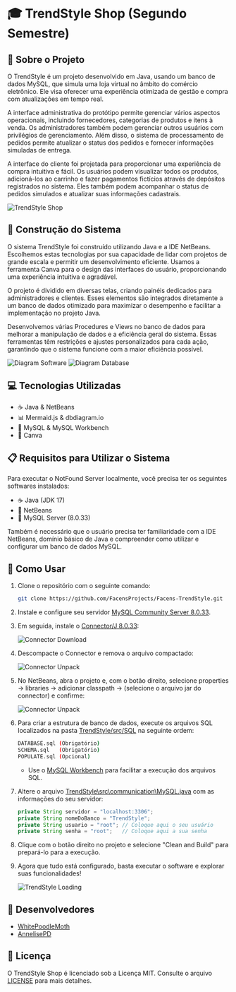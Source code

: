 # 🎓 TrendStyle Shop (Segundo Semestre)

## 📘 Sobre o Projeto

O TrendStyle é um projeto desenvolvido em Java, usando um banco de dados MySQL, que simula uma loja virtual no âmbito do comércio eletrônico. Ele visa oferecer uma experiência otimizada de gestão e compra com atualizações em tempo real.

A interface administrativa do protótipo permite gerenciar vários aspectos operacionais, incluindo fornecedores, categorias de produtos e itens à venda. Os administradores também podem gerenciar outros usuários com privilégios de gerenciamento. Além disso, o sistema de processamento de pedidos permite atualizar o status dos pedidos e fornecer informações simuladas de entrega.

A interface do cliente foi projetada para proporcionar uma experiência de compra intuitiva e fácil. Os usuários podem visualizar todos os produtos, adicioná-los ao carrinho e fazer pagamentos fictícios através de depósitos registrados no sistema. Eles também podem acompanhar o status de pedidos simulados e atualizar suas informações cadastrais.

![TrendStyle Shop](images/shop-demo.gif)

## 🔧 Construção do Sistema

O sistema TrendStyle foi construído utilizando Java e a IDE NetBeans. Escolhemos estas tecnologias por sua capacidade de lidar com projetos de grande escala e permitir um desenvolvimento eficiente. Usamos a ferramenta Canva para o design das interfaces do usuário, proporcionando uma experiência intuitiva e agradável.

O projeto é dividido em diversas telas, criando painéis dedicados para administradores e clientes. Esses elementos são integrados diretamente a um banco de dados otimizado para maximizar o desempenho e facilitar a implementação no projeto Java.

Desenvolvemos várias Procedures e Views no banco de dados para melhorar a manipulação de dados e a eficiência geral do sistema. Essas ferramentas têm restrições e ajustes personalizados para cada ação, garantindo que o sistema funcione com a maior eficiência possível.

![Diagram Software](images/structure-software.png)
![Diagram Database](images/structure-database.png)

## 💻 Tecnologias Utilizadas

- ☕️ Java & NetBeans
- 📊 Mermaid.js & dbdiagram.io
- 🐬 MySQL & MySQL Workbench
- 🎨 Canva

## 📋 Requisitos para Utilizar o Sistema

Para executar o NotFound Server localmente, você precisa ter os seguintes softwares instalados:

- ☕️ Java (JDK 17)
- 🔶 NetBeans
- 🐬 MySQL Server (8.0.33)

Também é necessário que o usuário precisa ter familiaridade com a IDE NetBeans, domínio básico de Java e compreender como utilizar e configurar um banco de dados MySQL.

## 🚀 Como Usar

1. Clone o repositório com o seguinte comando:

    ```sh
    git clone https://github.com/FacensProjects/Facens-TrendStyle.git
    ```

2. Instale e configure seu servidor [MySQL Community Server 8.0.33](https://dev.mysql.com/downloads/mysql).

3. Em seguida, instale o [Connector/J 8.0.33](https://dev.mysql.com/downloads/connector/j/):

    ![Connector Download](images/connector-demo.gif)
   
4. Descompacte o Connector e remova o arquivo compactado:

    ![Connector Unpack](images/unpack-demo.gif)

5. No NetBeans, abra o projeto e, com o botão direito, selecione properties -> libraries -> adicionar classpath -> (selecione o arquivo jar do connector) e confirme:

    ![Connector Unpack](images/import-demo.gif)

6. Para criar a estrutura de banco de dados, execute os arquivos SQL localizados na pasta [TrendStyle/src/SQL](TrendStyle/src/SQL) na seguinte ordem:

    ```sh
    DATABASE.sql (Obrigatório)
    SCHEMA.sql   (Obrigatório)
    POPULATE.sql (Opcional)
    ```
    * Use o [MySQL Workbench](https://dev.mysql.com/downloads/workbench/) para facilitar a execução dos arquivos SQL.
    
7. Altere o arquivo [TrendStyle\src\communication\MySQL.java](TrendStyle/src/communication/MySQL.java) com as informações do seu servidor:

    ```java
    private String servidor = "localhost:3306";
    private String nomeDoBanco = "TrendStyle";
    private String usuario = "root"; // Coloque aqui o seu usuário
    private String senha = "root";   // Coloque aqui a sua senha
    ```
8. Clique com o botão direito no projeto e selecione "Clean and Build" para prepará-lo para a execução.

9. Agora que tudo está configurado, basta executar o software e explorar suas funcionalidades!

    ![TrendStyle Loading](images/load-demo.gif)
   
## 👥 Desenvolvedores

- [WhitePoodleMoth](https://github.com/WhitePoodleMoth)
- [AnnelisePD](https://github.com/annelisepd)

## 📄 Licença

O TrendStyle Shop é licenciado sob a Licença MIT. Consulte o arquivo [LICENSE](LICENSE) para mais detalhes.
